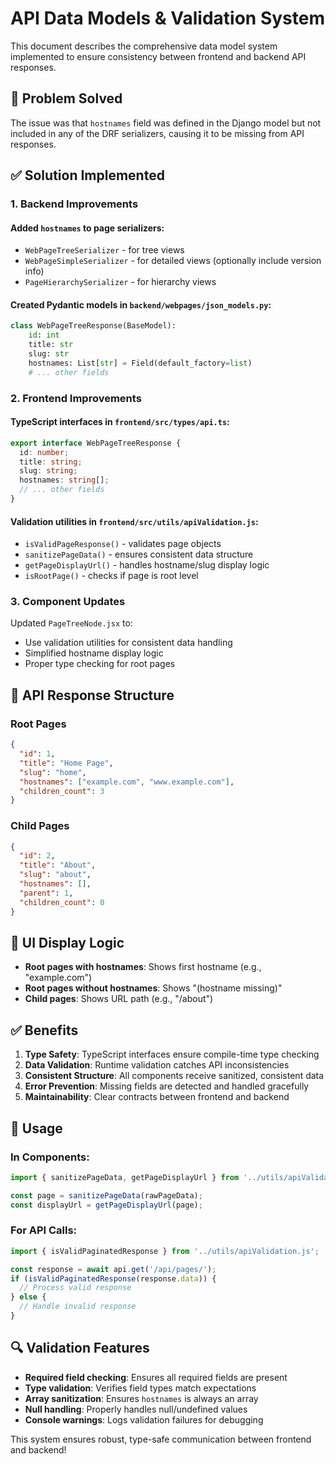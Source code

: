 # API Data Models & Validation System

This document describes the comprehensive data model system implemented to ensure consistency between frontend and backend API responses.

## 🎯 Problem Solved

The issue was that `hostnames` field was defined in the Django model but not included in any of the DRF serializers, causing it to be missing from API responses.

## ✅ Solution Implemented

### 1. Backend Improvements

#### Added `hostnames` to page serializers:
- `WebPageTreeSerializer` - for tree views
- `WebPageSimpleSerializer` - for detailed views (optionally include version info)  
- `PageHierarchySerializer` - for hierarchy views

#### Created Pydantic models in `backend/webpages/json_models.py`:
```python
class WebPageTreeResponse(BaseModel):
    id: int
    title: str
    slug: str
    hostnames: List[str] = Field(default_factory=list)
    # ... other fields
```

### 2. Frontend Improvements

#### TypeScript interfaces in `frontend/src/types/api.ts`:
```typescript
export interface WebPageTreeResponse {
  id: number;
  title: string;
  slug: string;
  hostnames: string[];
  // ... other fields
}
```

#### Validation utilities in `frontend/src/utils/apiValidation.js`:
- `isValidPageResponse()` - validates page objects
- `sanitizePageData()` - ensures consistent data structure
- `getPageDisplayUrl()` - handles hostname/slug display logic
- `isRootPage()` - checks if page is root level

### 3. Component Updates

Updated `PageTreeNode.jsx` to:
- Use validation utilities for consistent data handling
- Simplified hostname display logic
- Proper type checking for root pages

## 🔧 API Response Structure

### Root Pages
```json
{
  "id": 1,
  "title": "Home Page",
  "slug": "home", 
  "hostnames": ["example.com", "www.example.com"],
  "children_count": 3
}
```

### Child Pages  
```json
{
  "id": 2,
  "title": "About",
  "slug": "about",
  "hostnames": [],
  "parent": 1,
  "children_count": 0
}
```

## 🎯 UI Display Logic

- **Root pages with hostnames**: Shows first hostname (e.g., "example.com")
- **Root pages without hostnames**: Shows "(hostname missing)" 
- **Child pages**: Shows URL path (e.g., "/about")

## ✅ Benefits

1. **Type Safety**: TypeScript interfaces ensure compile-time type checking
2. **Data Validation**: Runtime validation catches API inconsistencies
3. **Consistent Structure**: All components receive sanitized, consistent data
4. **Error Prevention**: Missing fields are detected and handled gracefully
5. **Maintainability**: Clear contracts between frontend and backend

## 🚀 Usage

### In Components:
```javascript
import { sanitizePageData, getPageDisplayUrl } from '../utils/apiValidation.js';

const page = sanitizePageData(rawPageData);
const displayUrl = getPageDisplayUrl(page);
```

### For API Calls:
```javascript
import { isValidPaginatedResponse } from '../utils/apiValidation.js';

const response = await api.get('/api/pages/');
if (isValidPaginatedResponse(response.data)) {
  // Process valid response
} else {
  // Handle invalid response
}
```

## 🔍 Validation Features

- **Required field checking**: Ensures all required fields are present
- **Type validation**: Verifies field types match expectations  
- **Array sanitization**: Ensures `hostnames` is always an array
- **Null handling**: Properly handles null/undefined values
- **Console warnings**: Logs validation failures for debugging

This system ensures robust, type-safe communication between frontend and backend! 